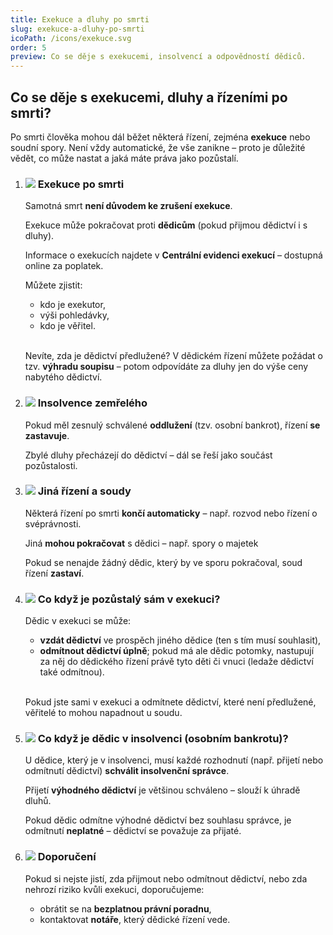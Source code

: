 ```yaml
---
title: Exekuce a dluhy po smrti
slug: exekuce-a-dluhy-po-smrti
icoPath: /icons/exekuce.svg
order: 5
preview: Co se děje s exekucemi, insolvencí a odpovědností dědiců. 
---
```


## Co se děje s exekucemi, dluhy a řízeními po smrti? ##

Po smrti člověka mohou dál běžet některá řízení, zejména <b>exekuce</b> nebo soudní spory. Není vždy automatické, že vše zanikne – proto je důležité vědět, co může nastat a jaká máte práva jako pozůstalí.

1. ### ![](/icons/note.svg)  Exekuce po smrti ###
   Samotná smrt <b>není důvodem ke zrušení exekuce</b>.

   Exekuce může pokračovat proti <b>dědicům</b> (pokud přijmou dědictví i s dluhy).

   Informace o exekucích najdete v <b>Centrální evidenci exekucí</b> – dostupná online za poplatek.
   
   Můžete zjistit:
    - kdo je exekutor,
    - výši pohledávky,
    - kdo je věřitel.

   <br/>Nevíte, zda je dědictví předlužené? V dědickém řízení můžete požádat o tzv. <b>výhradu soupisu</b> – potom odpovídáte za dluhy jen do výše ceny nabytého dědictví.
   
2. ### ![](/icons/note.svg) Insolvence zemřelého ###
   Pokud měl zesnulý schválené <b>oddlužení</b> (tzv. osobní bankrot), řízení <b>se zastavuje</b>.

   Zbylé dluhy přecházejí do dědictví – dál se řeší jako součást pozůstalosti.

3. ### ![](/icons/note.svg) Jiná řízení a soudy ###
   Některá řízení po smrti <b>končí automaticky</b> – např. rozvod nebo řízení o svéprávnosti.

   Jiná <b>mohou pokračovat</b> s dědici – např. spory o majetek

   Pokud se nenajde žádný dědic, který by ve sporu pokračoval, soud řízení <b>zastaví</b>.

4. ### ![](/icons/note.svg) Co když je pozůstalý sám v exekuci? ###
   Dědic v exekuci se může:
    - <b>vzdát dědictví</b> ve prospěch jiného dědice (ten s tím musí souhlasit),
    - <b>odmítnout dědictví úplně</b>; pokud má ale dědic potomky, nastupují za něj do dědického řízení právě tyto děti či vnuci (ledaže dědictví také odmítnou).

   <br/>Pokud jste sami v exekuci a odmítnete dědictví, které není předlužené, věřitelé to mohou napadnout u soudu.

5. ### ![](/icons/note.svg) Co když je dědic v insolvenci (osobním bankrotu)? ###
   U dědice, který je v insolvenci, musí každé rozhodnutí (např. přijetí nebo odmítnutí dědictví) <b>schválit insolvenční správce</b>.

   Přijetí <b>výhodného dědictví</b> je většinou schváleno – slouží k úhradě dluhů.

   Pokud dědic odmítne výhodné dědictví bez souhlasu správce, je odmítnutí <b>neplatné</b> – dědictví se považuje za přijaté.
6. ### ![](/icons/note.svg) Doporučení ###
   Pokud si nejste jistí, zda přijmout nebo odmítnout dědictví, nebo zda nehrozí riziko kvůli exekuci, doporučujeme:
    - obrátit se na <b>bezplatnou právní poradnu</b>,
    - kontaktovat <b>notáře</b>, který dědické řízení vede.
